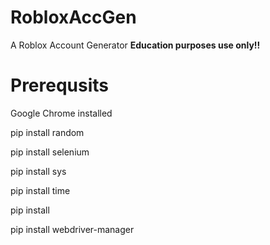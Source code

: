 # RobloxAccGen
A Roblox Account Generator **Education purposes use only!!**
# Prerequsits

Google Chrome installed

pip install random

pip install selenium

pip install sys

pip install time

pip install

pip install webdriver-manager
